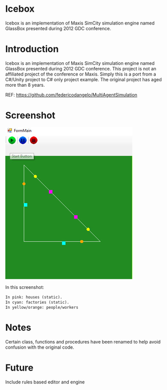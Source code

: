 # Icebox
Icebox is an implementation of Maxis SimCity simulation engine named GlassBox presented during 2012 GDC conference.

# Introduction
Icebox is an implementation of Maxis SimCity simulation engine named GlassBox presented during 2012 GDC conference. This project is not an affiliated project of the conference or Maxis.  Simply this is a port from a C#/Unity project to C# only project example.   The original project has aged more than 8 years.

REF:
https://github.com/federicodangelo/MultiAgentSimulation


# Screenshot
![Screenshot](screenshot.jpg)



In this screenshot:

    In pink: houses (static).
    In cyan: factories (static).
    In yellow/orange: people/workers


# Notes
Certain class, functions and procedures have been renamed to help avoid confusion with the original code.


# Future
Include rules based editor and engine
